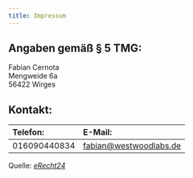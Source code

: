 ```yaml
---
title: Impressum
---
```


## Angaben gemäß § 5 TMG:

Fabian Cernota  
Mengweide 6a  
56422 Wirges

## Kontakt:


| Telefon:       | E-Mail:                |
| :------------- | :--------------------- |
| 016090440834   | fabian@westwoodlabs.de |

Quelle: _[eRecht24](https://www.e-recht24.de)_
